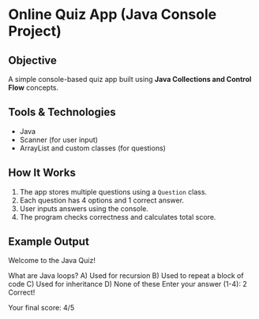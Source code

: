#  Online Quiz App (Java Console Project)

##  Objective
A simple console-based quiz app built using **Java Collections and Control Flow** concepts.

##  Tools & Technologies
- Java
- Scanner (for user input)
- ArrayList and custom classes (for questions)

## How It Works
1. The app stores multiple questions using a `Question` class.
2. Each question has 4 options and 1 correct answer.
3. User inputs answers using the console.
4. The program checks correctness and calculates total score.

##  Example Output
Welcome to the Java Quiz! 

What are Java loops?
A) Used for recursion
B) Used to repeat a block of code
C) Used for inheritance
D) None of these
Enter your answer (1-4): 2
 Correct!

 Your final score: 4/5

